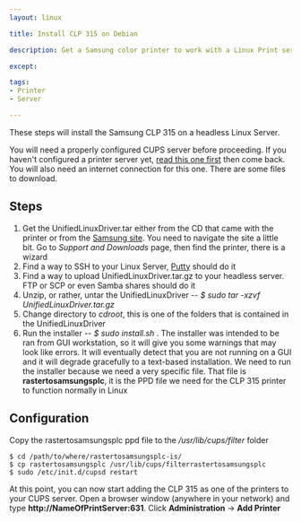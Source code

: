 ```yaml
---
layout: linux

title: Install CLP 315 on Debian

description: Get a Samsung color printer to work with a Linux Print server

except:

tags:
- Printer
- Server

---
```



These steps will install the Samsung CLP 315 on a headless Linux Server. 

You will need a properly configured CUPS server before proceeding. If you haven't configured a printer server yet, [read this one first](/easy-way-to-install-print-server-linux) then come back. You will also need an internet connection for this one. There are some files to download.

## Steps

1. Get the UnifiedLinuxDriver.tar either from the CD that came with the printer or from the [Samsung site](http://www.samsung.com). You need to navigate the site a little bit. Go to *Support and Downloads* page, then find the printer, there is a wizard
2. Find a way to SSH to your Linux Server, [Putty](http://www.chiark.greenend.org.uk/~sgtatham/putty/download.html) should do it
3. Find a way to upload UnifiedLinuxDriver.tar.gz to your headless server. FTP or SCP or even Samba shares should do it
4. Unzip, or rather, untar the UnifiedLinuxDriver -- *$ sudo tar -xzvf UnifiedLinuxDriver.tar.gz*
5. Change directory to *cdroot*, this is one of the folders that is contained in the UnifiedLinuxDriver
6. Run the installer -- *$ sudo install.sh* . The installer was intended to be ran from GUI workstation, so it will give you some warnings that may look like errors. It will eventually detect that you are not running on a GUI and it will degrade gracefully to a text-based installation. We need to run the installer because we need a very specific file. That file is **rastertosamsungsplc**, it is the PPD file we need for the CLP 315 printer to function normally in Linux

## Configuration

Copy the rastertosamsungsplc ppd file to the */usr/lib/cups/filter* folder 

~~~~
$ cd /path/to/where/rastertosamsungsplc-is/
$ cp rastertosamsungsplc /usr/lib/cups/filterrastertosamsungsplc
$ sudo /etc/init.d/cupsd restart
~~~~

At this point, you can now start adding the CLP 315 as one of the printers to your CUPS server. Open a browser window (anywhere in your network) and type **http://NameOfPrintServer:631**. Click **Administration** &rarr; **Add Printer** 
